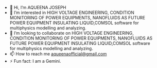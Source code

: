 - 👋 Hi, I’m AQUEENA JOSEPH
- 👀 I’m interested in HIGH VOLTAGE ENGINEERING, CONDITION MONITORING OF POWER EQUIPMENTS, NANOFLUIDS AS FUTURE POWER EQUIPMENT INSULATING LIQUID,COMSOL software for multiphysics modelling and analyzing.
- 💞️ I’m looking to collaborate on HIGH VOLTAGE ENGINEERING, CONDITION MONITORING OF POWER EQUIPMENTS, NANOFLUIDS AS FUTURE POWER EQUIPMENT INSULATING LIQUID,COMSOL software for multiphysics modelling and analyzing.
- 📫 How to reach me aqueenaofficial@gmail.com
- ⚡ Fun fact: I am a Gemini.

